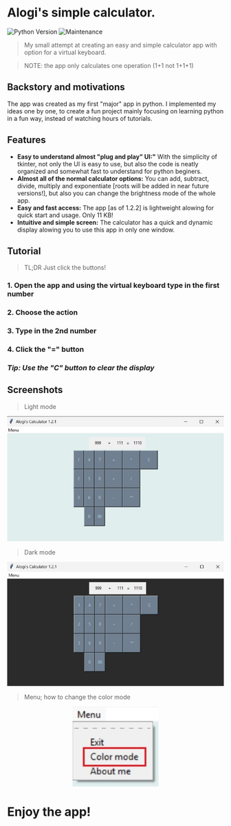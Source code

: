 # Alogi's simple calculator.

<p align="left">
  <img src="https://img.shields.io/badge/Python-3.12%2B-blue?logo=python" alt="Python Version">
  <img src="https://img.shields.io/badge/maintained%3F-yes-brightgreen.svg" alt="Maintenance">
</p>

> My small attempt at creating an easy and simple calculator app with option for a virtual keyboard.

> NOTE: the app only calculates one operation (1+1 not 1+1+1)

## Backstory and motivations

The app was created as my first "major" app in python. I implemented my ideas one by one, to create a fun project mainly focusing on learning python in a fun way, instead of watching hours of tutorials.

## Features

- **Easy to understand almost "plug and play" UI:"** With the simplicity of tkinter, not only the UI is easy to use, but also the code is neatly organized and somewhat fast to understand for python beginers.
- **Almost all of the normal calculator options:** You can add, subtract, divide, multiply and exponentiate [roots will be added in near future versions!], but also you can change the brightness mode of the whole app.
- **Easy and fast access:** The app [as of 1.2.2] is lightweight alowing for quick start and usage. Only 11 KB!
- **Intuitive and simple screen:** The calculator has a quick and dynamic display alowing you to use this app in only one window.

## Tutorial

> TL;DR Just click the buttons!

### 1. Open the app and using the virtual keyboard type in the first number

### 2. Choose the action

### 3. Type in the 2nd number

### 4. Click the "=" button

### *Tip: Use the "C" button to clear the display*

## Screenshots

> Light mode

<p align="center">
  <img src="assets/cal_main_readme.jpg" alt="Final summary" width="700"/>
</p>

> Dark mode

<p align="center">
  <img src="assets/cal_darkm_readme.jpg" alt="Final summary" width="700"/>
</p>

> Menu; how to change the color mode

<p align="center">
  <img src="assets/cal_menu_readme.jpg" alt="Final summary" width="200"/>
</p>

# Enjoy the app!

